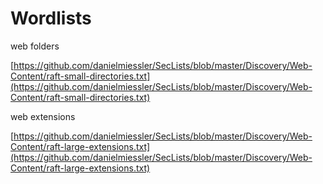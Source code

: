 # Wordlists

web folders

[https://github.com/danielmiessler/SecLists/blob/master/Discovery/Web-Content/raft-small-directories.txt](https://github.com/danielmiessler/SecLists/blob/master/Discovery/Web-Content/raft-small-directories.txt)

web extensions

[https://github.com/danielmiessler/SecLists/blob/master/Discovery/Web-Content/raft-large-extensions.txt](https://github.com/danielmiessler/SecLists/blob/master/Discovery/Web-Content/raft-large-extensions.txt)
